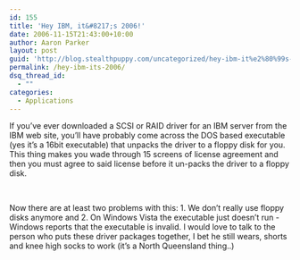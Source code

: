 ```yaml
---
id: 155
title: 'Hey IBM, it&#8217;s 2006!'
date: 2006-11-15T21:43:00+10:00
author: Aaron Parker
layout: post
guid: 'http://blog.stealthpuppy.com/uncategorized/hey-ibm-it%e2%80%99s-2006'
permalink: /hey-ibm-its-2006/
dsq_thread_id:
  - ""
categories:
  - Applications
---
```

If you&#8217;ve ever downloaded a SCSI or RAID driver for an IBM server from the IBM web site, you&#8217;ll have probably come across the DOS based executable (yes it&#8217;s a 16bit executable) that unpacks the driver to a floppy disk for you. This thing makes you wade through 15 screens of license agreement and then you must agree to said license before it un-packs the driver to a floppy disk.

<img src="http://stealthpuppy.com/wp-content/uploads/2006/11/1000.14.182.IBMEULA.png" border="0" alt="" /> 

<img src="http://stealthpuppy.com/wp-content/uploads/2006/11/1000.14.183.IBMunpack.png" border="0" alt="" /> 

Now there are at least two problems with this: 1. We don&#8217;t really use floppy disks anymore and 2. On Windows Vista the executable just doesn&#8217;t run - Windows reports that the executable is invalid. I would love to talk to the person who puts these driver packages together, I bet he still wears, shorts and knee high socks to work (it&#8217;s a North Queensland thing..)